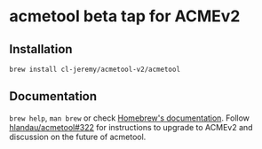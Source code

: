 # acmetool beta tap for ACMEv2

## Installation
`brew install cl-jeremy/acmetool-v2/acmetool`

## Documentation
`brew help`, `man brew` or check [Homebrew's documentation](https://docs.brew.sh).
Follow [hlandau/acmetool#322](https://github.com/hlandau/acmetool/issues/322) for instructions to upgrade to ACMEv2 and discussion on the future of acmetool.
